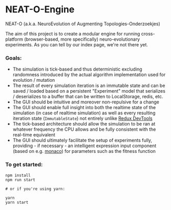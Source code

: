 # NEAT-O-Engine

NEAT-O (a.k.a. NeuroEvolution of Augmenting Topologies-Onderzoekjes)

The aim of this project is to create a modular engine for running cross-platform (browser-based, more specifically) neuro-evolutionary experiments.
As you can tell by our index page, we're not there yet.

### Goals:

 - The simulation is tick-based and thus deterministic excluding randomness introduced by the actual algorithm implementation used for evolution / mutation
 - The result of every simulation iteration is an immutable state and can be saved / loaded based on a persistent "Experiment" model that serializes / deserializes to a buffer that can be written to LocalStorage, redis, etc.
 - The GUI should be intuitive and moreover non-repulsive for a change
 - The GUI should enable full insight into both the realtime state of the simulation (in case of realtime simulation) as well as every resulting iteration state (`ImmutableState`) not entirely unlike [Redux DevTools](https://github.com/reduxjs/redux-devtools)
 - The tick-based architecture should allow the simulation to be ran at whatever frequency the CPU allows and be fully consistent with the real-time equivalent
 - The GUI should ultimately facilitate the setup of experiments fully, providing - if necessary - an intelligent expression input component (based on e.g. [monaco](https://microsoft.github.io/monaco-editor/index.html)) for parameters such as the fitness function

### To get started:

```
npm install
npm run start

# or if you're using yarn:

yarn
yarn start
```
